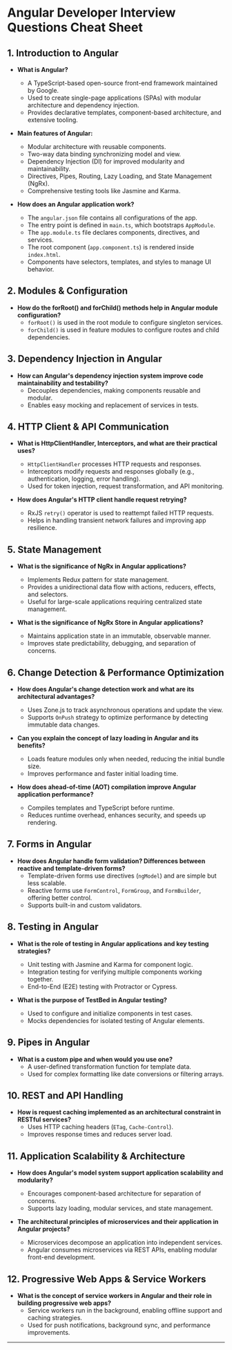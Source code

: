 # Angular Developer Interview Questions Cheat Sheet

## 1. **Introduction to Angular**

- **What is Angular?**

  - A TypeScript-based open-source front-end framework maintained by Google.
  - Used to create single-page applications (SPAs) with modular architecture and dependency injection.
  - Provides declarative templates, component-based architecture, and extensive tooling.

- **Main features of Angular:**

  - Modular architecture with reusable components.
  - Two-way data binding synchronizing model and view.
  - Dependency Injection (DI) for improved modularity and maintainability.
  - Directives, Pipes, Routing, Lazy Loading, and State Management (NgRx).
  - Comprehensive testing tools like Jasmine and Karma.

- **How does an Angular application work?**

  - The `angular.json` file contains all configurations of the app.
  - The entry point is defined in `main.ts`, which bootstraps `AppModule`.
  - The `app.module.ts` file declares components, directives, and services.
  - The root component (`app.component.ts`) is rendered inside `index.html`.
  - Components have selectors, templates, and styles to manage UI behavior.

## 2. **Modules & Configuration**

- **How do the forRoot() and forChild() methods help in Angular module configuration?**
  - `forRoot()` is used in the root module to configure singleton services.
  - `forChild()` is used in feature modules to configure routes and child dependencies.

## 3. **Dependency Injection in Angular**

- **How can Angular's dependency injection system improve code maintainability and testability?**
  - Decouples dependencies, making components reusable and modular.
  - Enables easy mocking and replacement of services in tests.

## 4. **HTTP Client & API Communication**

- **What is HttpClientHandler, Interceptors, and what are their practical uses?**

  - `HttpClientHandler` processes HTTP requests and responses.
  - Interceptors modify requests and responses globally (e.g., authentication, logging, error handling).
  - Used for token injection, request transformation, and API monitoring.

- **How does Angular's HTTP client handle request retrying?**

  - RxJS `retry()` operator is used to reattempt failed HTTP requests.
  - Helps in handling transient network failures and improving app resilience.

## 5. **State Management**

- **What is the significance of NgRx in Angular applications?**

  - Implements Redux pattern for state management.
  - Provides a unidirectional data flow with actions, reducers, effects, and selectors.
  - Useful for large-scale applications requiring centralized state management.

- **What is the significance of NgRx Store in Angular applications?**

  - Maintains application state in an immutable, observable manner.
  - Improves state predictability, debugging, and separation of concerns.

## 6. **Change Detection & Performance Optimization**

- **How does Angular's change detection work and what are its architectural advantages?**

  - Uses Zone.js to track asynchronous operations and update the view.
  - Supports `OnPush` strategy to optimize performance by detecting immutable data changes.

- **Can you explain the concept of lazy loading in Angular and its benefits?**

  - Loads feature modules only when needed, reducing the initial bundle size.
  - Improves performance and faster initial loading time.

- **How does ahead-of-time (AOT) compilation improve Angular application performance?**

  - Compiles templates and TypeScript before runtime.
  - Reduces runtime overhead, enhances security, and speeds up rendering.

## 7. **Forms in Angular**

- **How does Angular handle form validation? Differences between reactive and template-driven forms?**
  - Template-driven forms use directives (`ngModel`) and are simple but less scalable.
  - Reactive forms use `FormControl`, `FormGroup`, and `FormBuilder`, offering better control.
  - Supports built-in and custom validators.

## 8. **Testing in Angular**

- **What is the role of testing in Angular applications and key testing strategies?**

  - Unit testing with Jasmine and Karma for component logic.
  - Integration testing for verifying multiple components working together.
  - End-to-End (E2E) testing with Protractor or Cypress.

- **What is the purpose of TestBed in Angular testing?**

  - Used to configure and initialize components in test cases.
  - Mocks dependencies for isolated testing of Angular elements.

## 9. **Pipes in Angular**

- **What is a custom pipe and when would you use one?**
  - A user-defined transformation function for template data.
  - Used for complex formatting like date conversions or filtering arrays.

## 10. **REST and API Handling**

- **How is request caching implemented as an architectural constraint in RESTful services?**
  - Uses HTTP caching headers (`ETag`, `Cache-Control`).
  - Improves response times and reduces server load.

## 11. **Application Scalability & Architecture**

- **How does Angular's model system support application scalability and modularity?**

  - Encourages component-based architecture for separation of concerns.
  - Supports lazy loading, modular services, and state management.

- **The architectural principles of microservices and their application in Angular projects?**

  - Microservices decompose an application into independent services.
  - Angular consumes microservices via REST APIs, enabling modular front-end development.

## 12. **Progressive Web Apps & Service Workers**

- **What is the concept of service workers in Angular and their role in building progressive web apps?**
  - Service workers run in the background, enabling offline support and caching strategies.
  - Used for push notifications, background sync, and performance improvements.

---
